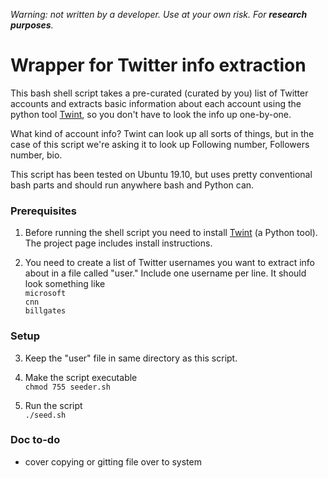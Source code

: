 *Warning: not written by a developer. Use at your own risk. For **research purposes**.*

# Wrapper for Twitter info extraction
This bash shell script takes a pre-curated (curated by you) list of Twitter accounts and extracts basic information about each account using the python tool [Twint](https://github.com/twintproject/twint), so you don't have to look the info up one-by-one.

What kind of account info? Twint can look up all sorts of things, but in the case of this script we're asking it to look up Following number, Followers number, bio.

This script has been tested on Ubuntu 19.10, but uses pretty conventional bash parts and should run anywhere bash and Python can.

### Prerequisites 

1. Before running the shell script you need to install [Twint](https://github.com/twintproject/twint) (a Python tool). The project page includes install instructions. 

2. You need to create a list of Twitter usernames you want to extract info about in a file called "user." Include one username per line.
It should look something like  
`microsoft`    
`cnn`  
`billgates`  

### Setup

3. Keep the "user" file in same directory as this script.

4. Make the script executable  
`chmod 755 seeder.sh`  

5. Run the script  
`./seed.sh`

### Doc to-do

* cover copying or gitting file over to system
